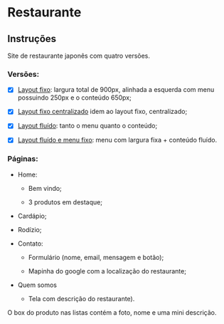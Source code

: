 # Restaurante

## Instruções
Site de restaurante japonês com quatro versões.

### Versões:

- [X]  [Layout fixo](https://gabipz.github.io/Academy-Creditas/restaurante/restaurante-fixo-esquerda): largura total de 900px, alinhada a esquerda com menu possuindo 250px e o conteúdo 650px;

- [X]  [Layout fixo centralizado](https://gabipz.github.io/Academy-Creditas/restaurante/restaurante-fixo-centro/) idem ao layout fixo, centralizado;

- [X]  [Layout fluído](https://gabipz.github.io/Academy-Creditas/restaurante/restaurante-fluido/): tanto o menu quanto o conteúdo;

- [X]  [Layout fluído e menu fixo](https://gabipz.github.io/Academy-Creditas/restaurante/restaurante-fluido-menufixo/): menu com largura fixa + conteúdo fluído.


### Páginas:

- Home:
	- Bem vindo; 

	- 3 produtos em destaque;

- Cardápio;

- Rodízio;

- Contato:
	- Formulário (nome, email, mensagem e botão);

	- Mapinha do google com a localização do restaurante;

- Quem somos
	- Tela com descrição do restaurante).

O box do produto nas listas contém a foto, nome e uma mini descrição.

